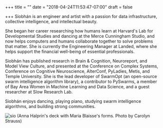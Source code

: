 +++
title = ""
date = "2018-04-24T11:53:47-07:00"
draft = false

+++
Siobhán is an engineer and artist with a passion for data infrastructure, 
collective intelligence, and intellectual beauty.

She began her career researching how humans learn at Harvard's Lab for
Developmental Studies and dancing at the Merce Cunningham Studio, and now helps computers
and humans collaborate together to solve problems that matter. She is currently 
the Engineering Manager at Landed, where she helps support the financial 
well-being of essential professionals.

Siobhán has published research in Brain & Cognition, Neuroreport, and
Model View Culture, and presented at the Conference on Complex Systems,
Conference on Cognitive Neuroscience, AlterConf, PyLadies, Metis, and
Temple University. She is the lead developer of SwarmOpt (an open-source swarm 
intelligence algorithm library), a contributor to PySwarms, a member of Bay Area 
Women in Machine Learning and Data Science, and a guest researcher at Slow Research Lab.

Siobhán enjoys dancing, playing piano, studying swarm intelligence algorithms,
and building strong communities.

![sio](skc_blaisse.jpg)
(Anna Halprin's deck with Maria Blaisse's forms. Photo by Carolyn Strauss)
